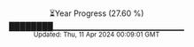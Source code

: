 <p align="center">
⏳Year Progress (27.60 %)<br>
████████▁▁▁▁▁▁▁▁▁▁▁▁▁▁▁▁▁▁▁▁▁▁ <br>
<sub>Updated: Thu, 11 Apr 2024 00:09:01 GMT</sub>
</p>

